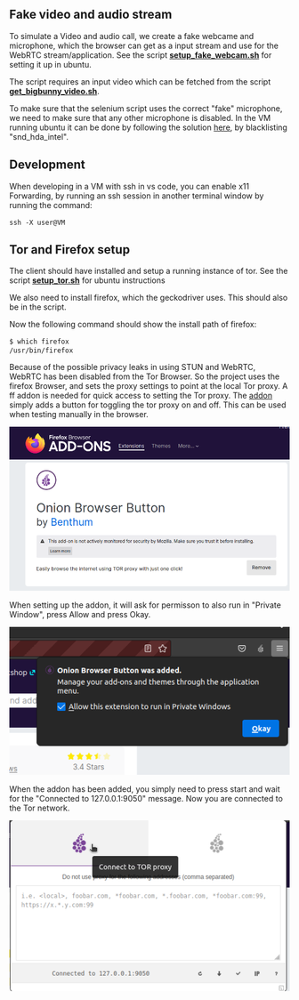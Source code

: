 
## Fake video and audio stream

To simulate a Video and audio call, we create a fake webcame and microphone, which the browser can get as a input stream and use for the WebRTC stream/application. See the script [**setup_fake_webcam.sh**](../client_scripts/setup_fake_webcam.sh) for setting it up in ubuntu.

The script requires an input video which can be fetched from the script [**get_bigbunny_video.sh**](../client_scripts/get_bigbunny_video.sh).

To make sure that the selenium script uses the correct "fake" microphone, we need to make sure that any other microphone is disabled. In the VM running ubuntu it can be done by following the solution [here](https://askubuntu.com/questions/146654/how-can-i-completely-disable-internal-mic-and-webcam), by blacklisting "snd_hda_intel".

## Development

When developing in a VM with ssh in vs code, you can enable x11 Forwarding, by running an ssh session in another terminal window by running the command:

```shell
ssh -X user@VM
```




## Tor and Firefox setup

The client should have installed and setup a running instance of tor.
See the script [**setup_tor.sh**](../client_scripts/setup_tor.sh) for ubuntu instructions

We also need to install firefox, which the geckodriver uses. This should also be in the script.

Now the following command should show the install path of firefox:

```shell
$ which firefox
/usr/bin/firefox
```

Because of the possible privacy leaks in using STUN and WebRTC, WebRTC has been disabled from the Tor Browser. So the project uses the firefox Browser, and sets the proxy settings to point at the local Tor proxy. A ff addon is needed for quick access to setting the Tor proxy. The [addon](https://addons.mozilla.org/en-US/firefox/addon/tortm-browser-button/) simply adds a button for toggling the tor proxy on and off. This can be used when testing manually in the browser.

![](Onion_browser_button.png)

When setting up the addon, it will ask for permisson to also run in "Private Window", press Allow and press Okay.

![](onion.png)

When the addon has been added, you simply need to press start and wait for the "Connected to 127.0.0.1:9050" message. Now you are connected to the Tor network.

![](button.png)
